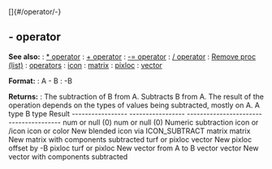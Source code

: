 []{#/operator/-}
  ## - operator
  **See also:**
  :   [\* operator](ref/operator/*)
  :   [+ operator](ref/operator/+)
  :   [-= operator](ref/operator/-=)
  :   [/ operator](ref/operator//)
  :   [Remove proc (list)](ref/list/proc/Remove)
  :   [operators](ref/operator)
  :   [icon](ref/icon)
  :   [matrix](ref/matrix)
  :   [pixloc](ref/pixloc)
  :   [vector](ref/vector)
  <!-- -->
  **Format:**
  :   A - B
  :   -B
  <!-- -->
  **Returns:**
  :   The subtraction of B from A.
  Subtracts B from A. The result of the operation depends on the types of
  values being subtracted, mostly on A.
    A type            B type            Result
    ----------------- ----------------- ---------------------------------------
    num or null (0)   num or null (0)   Numeric subtraction
    icon or /icon     icon or color     New blended icon via ICON_SUBTRACT
    matrix            matrix            New matrix with components subtracted
    turf or pixloc    vector            New pixloc offset by -B
    pixloc            turf or pixloc    New vector from A to B
    vector            vector            New vector with components subtracted
